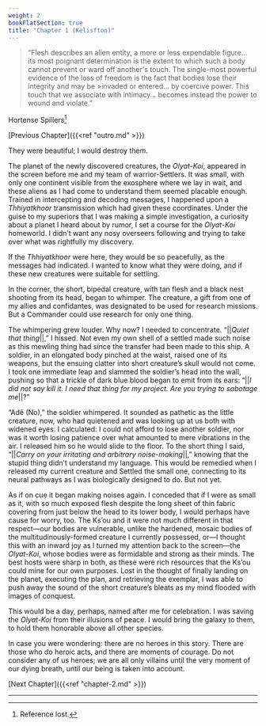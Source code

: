 ```yaml
---
weight: 2
bookFlatSection: true
title: "Chapter 1 (Kelisfton)"
---
```


>“Flesh describes an alien entity, a more or less expendable figure…  
>its most poignant determination is the extent to which such a body cannot prevent or ward off another's touch. 
>The single-most powerful evidence of the loss of freedom is the fact that bodies lose their integrity and may be >invaded or entered… by coercive power. 
>This touch that we associate with intimacy… becomes instead the power to wound and violate.”

Hortense Spillers[^1]

[Previous Chapter]({{<ref "outro.md" >}})

They were beautiful; I would destroy them.

The planet of the newly discovered creatures, the *Olyat-Koi*, appeared in the screen before me and my team of warrior-Settlers. It was small, with only one continent visible from the exosphere where we lay in wait, and these aliens as I had come to understand them seemed placable enough. Trained in intercepting and decoding messages, I happened upon a *Thhiyatkhoor* transmission which had given these coordinates. Under the guise to my superiors that I was making a simple investigation, a curiosity about a planet I heard about by rumor, I set a course for the *Olyat-Koi* homeworld. I didn’t want any nosy overseers following and trying to take over what was rightfully my discovery.

If the *Thhiyatkhoor* were here, they would be so peacefully, as the messages had indicated. I wanted to know what they were doing, and if these new creatures were suitable for settling.

In the corner, the short, bipedal creature, with tan flesh and a black nest shooting from its head, began to whimper. The creature, a gift from one of my allies and confidantes, was designated to be used for research missions. But a Commander could use research for only one thing. 

The whimpering grew louder. Why now? I needed to concentrate. “||*Quiet that thing*||,” I hissed. Not even my own shell of a settled made such noise as this mewling thing had since the transfer had been made to this ship. A soldier, in an elongated body pinched at the waist, raised one of its weapons, but the ensuing clatter into short creature’s skull would not come. I took one immediate leap and slammed the soldier’s head into the wall, pushing so that a trickle of dark blue blood began to emit from its ears: “||*I did not say kill it. I need that thing for my project. Are you trying to sabotage me*||?”

“Adê (No),” the soldier whimpered. It sounded as pathetic as the little creature, now, who had quietened and was looking up at us both with widened eyes. I calculated: I could not afford to lose another soldier, nor was it worth losing patience over what amounted to mere vibrations in the air. I released him so he would slide to the floor. To the short thing I said, “||*Carry on your irritating and arbitrary noise-making*||,” knowing that the stupid thing didn’t understand my language. This would be remedied when I released my current creature and Settled the small one, connecting to its neural pathways as I was biologically designed to do. But not yet.

As if on cue it began making noises again. I conceded that if I were as small as it, with so much exposed flesh despite the long sheet of thin fabric covering from just below the head to its lower body, I would perhaps have cause for worry, too. The Ks’ou and it were not much different in that respect—our bodies are vulnerable, unlike the hardened, mosaic bodies of the multitudinously-formed creature I currently possessed, or—I thought this with an inward joy as I turned my attention back to the screen—the *Olyat-Koi*, whose bodies were as formidable and strong as their minds. The best hosts were sharp in both, as these were rich resources that the Ks’ou could mine for our own purposes. Lost in the thought of finally landing on the planet, executing the plan, and retrieving the exemplar, I was able to push away the sound of the short creature’s bleats as my mind flooded with images of conquest.

This would be a day, perhaps, named after me for celebration. I was saving the *Olyat-Koi* from their illusions of peace. I would bring the galaxy to them, to hold them honorable above all other species. 









In case you were wondering: there are no heroes in this story. There are those who do heroic acts, and there are moments of courage. Do not consider any of us heroes; we are all only villains until the very moment of our dying breath, until our being is taken into account. 

[Next Chapter]({{<ref "chapter-2.md" >}})

---
[^1]: Reference lost.
